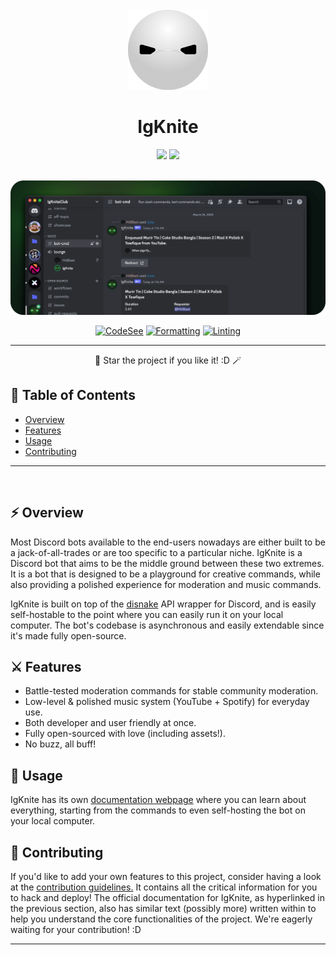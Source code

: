 <!-- SPDX-License-Identifier: MIT -->

<div align="center">

<br>
<img src="static/logo_circle.png" width="128">
<br>

# IgKnite

<img src="https://img.shields.io/github/license/IgKniteDev/IgKnite?color=black&logo=github&style=for-the-badge">
 <a aria-label="Inject to your Discord server" href="https://discord.com/oauth2/authorize?client_id=1274430156928319489" target="_blank">
     <img src="https://img.shields.io/badge/-Inject%20to%20Server-black?style=for-the-badge&logo=Discord">
 </a>

<br> <img src="static/banner.png">

[![CodeSee](https://github.com/IgKniteDev/IgKnite/actions/workflows/codesee-arch-diagram.yml/badge.svg)](https://github.com/IgKniteDev/IgKnite/actions/workflows/codesee-arch-diagram.yml)
[![Formatting](https://github.com/IgKniteDev/IgKnite/actions/workflows/formatting.yml/badge.svg)](https://github.com/IgKniteDev/IgKnite/actions/workflows/formatting.yml)
[![Linting](https://github.com/IgKniteDev/IgKnite/actions/workflows/linting.yml/badge.svg)](https://github.com/IgKniteDev/IgKnite/actions/workflows/linting.yml)

---

🌟 Star the project if you like it! :D 🪄

</div>

## 📌 Table of Contents

- [Overview](#-overview)
- [Features](#️-features)
- [Usage](#-usage)
- [Contributing](#-contributing)

---

<br>

## ⚡ Overview

Most Discord bots available to the end-users nowadays are either built to be a jack-of-all-trades or are too specific to a particular niche. IgKnite is a Discord bot that aims to be the middle ground between these two extremes. It is a bot that is designed to be a playground for creative commands, while also providing a polished experience for moderation and music commands.

IgKnite is built on top of the [disnake](https://github.com/DisnakeDev/disnake) API wrapper for Discord, and is easily self-hostable to the point where you can easily run it on your local computer. The bot's codebase is asynchronous and easily extendable since it's made fully open-source.

## ⚔️ Features

- Battle-tested moderation commands for stable community moderation.
- Low-level & polished music system (YouTube + Spotify) for everyday use.
- Both developer and user friendly at once.
- Fully open-sourced with love (including assets!).
- No buzz, all buff! <br>

## 🔖 Usage

IgKnite has its own [documentation webpage](https://igknitedev.github.io/docs) where you can learn about everything, starting from the commands to even self-hosting the bot on your local computer. <br>

## 🔨 Contributing

If you'd like to add your own features to this project, consider having a look at the [contribution guidelines.](./.github/CONTRIBUTING.md) It contains all the critical information for you to hack and deploy! The official documentation for IgKnite, as hyperlinked in the previous section, also has similar text (possibly more) written within to help you understand the core functionalities of the project. We're eagerly waiting for your contribution! :D <br>

---
